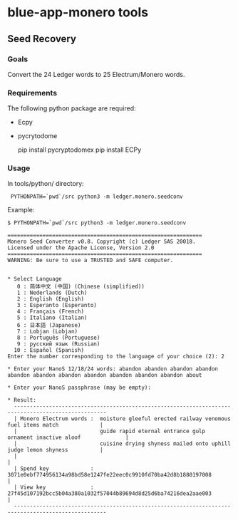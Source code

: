 # blue-app-monero tools


## Seed Recovery

### Goals

Convert the 24 Ledger words to 25 Electrum/Monero words.

### Requirements

The following python package are required:

- Ecpy
- pycrytodome

    pip install pycryptodomex
    pip install ECPy

### Usage

In tools/python/ directory:

     PYTHONPATH=`pwd`/src python3 -m ledger.monero.seedconv

Example:

    $ PYTHONPATH=`pwd`/src python3 -m ledger.monero.seedconv

    =============================================================
    Monero Seed Converter v0.8. Copyright (c) Ledger SAS 20018.
    Licensed under the Apache License, Version 2.0
    =============================================================
    WARNING: Be sure to use a TRUSTED and SAFE computer.
     
            
    * Select Language
       0 : 简体中文 (中国) (Chinese (simplified))
       1 : Nederlands (Dutch)
       2 : English (English)
       3 : Esperanto (Esperanto)
       4 : Français (French)
       5 : Italiano (Italian)
       6 : 日本語 (Japanese)
       7 : Lobjan (Lobjan)
       8 : Português (Portuguese)
       9 : русский язык (Russian)
      10 : Español (Spanish)
    Enter the number corresponding to the language of your choice (2): 2

    * Enter your NanoS 12/18/24 words: abandon abandon abandon abandon abandon abandon abandon abandon abandon abandon abandon about

    * Enter your NanoS passphrase (may be empty): 

    * Result:
      ---------------------------------------------------------------------------------------------------
      | Monero Electrum words :  moisture gleeful erected railway venomous fuel items match             |
      |                          guide rapid eternal entrance gulp ornament inactive aloof              |
      |                          cuisine drying shyness mailed onto uphill judge lemon shyness          |
      |                                                                                                 |
      | Spend key             :  3071e0ebf774956134a98bd58e1247fe22eec0c9910fd70ba42d8b1880197008       |
      | View key              :  27f45d107192bcc5b04a380a1032f57044b89694d8d25d6ba74216dea2aae003       |
      ---------------------------------------------------------------------------------------------------

